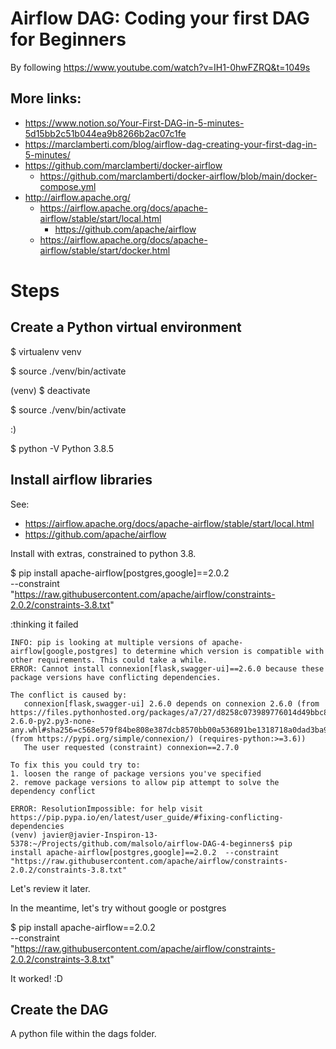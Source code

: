 # Airflow DAG: Coding your first DAG for Beginners 

By following https://www.youtube.com/watch?v=IH1-0hwFZRQ&t=1049s

## More links:

* https://www.notion.so/Your-First-DAG-in-5-minutes-5d15bb2c51b044ea9b8266b2ac07c1fe
* https://marclamberti.com/blog/airflow-dag-creating-your-first-dag-in-5-minutes/
* https://github.com/marclamberti/docker-airflow
	* https://github.com/marclamberti/docker-airflow/blob/main/docker-compose.yml
* http://airflow.apache.org/
	* https://airflow.apache.org/docs/apache-airflow/stable/start/local.html
		* https://github.com/apache/airflow
	* https://airflow.apache.org/docs/apache-airflow/stable/start/docker.html

# Steps

## Create a Python virtual environment

$ virtualenv venv

$ source ./venv/bin/activate

(venv) $ deactivate

$ source ./venv/bin/activate

:)

$ python -V
Python 3.8.5

## Install airflow libraries

See:
* https://airflow.apache.org/docs/apache-airflow/stable/start/local.html
* https://github.com/apache/airflow

Install with extras, constrained to python 3.8.

$ pip install apache-airflow[postgres,google]==2.0.2 \
 --constraint "https://raw.githubusercontent.com/apache/airflow/constraints-2.0.2/constraints-3.8.txt"

 :thinking it failed

 ```
 INFO: pip is looking at multiple versions of apache-airflow[google,postgres] to determine which version is compatible with other requirements. This could take a while.
ERROR: Cannot install connexion[flask,swagger-ui]==2.6.0 because these package versions have conflicting dependencies.

The conflict is caused by:
    connexion[flask,swagger-ui] 2.6.0 depends on connexion 2.6.0 (from https://files.pythonhosted.org/packages/a7/27/d8258c073989776014d49bbc8049a9b0842aaf776f462158d8a885f8c6a2/connexion-2.6.0-py2.py3-none-any.whl#sha256=c568e579f84be808e387dcb8570bb00a536891be1318718a0dad3ba90f034191 (from https://pypi.org/simple/connexion/) (requires-python:>=3.6))
    The user requested (constraint) connexion==2.7.0

To fix this you could try to:
1. loosen the range of package versions you've specified
2. remove package versions to allow pip attempt to solve the dependency conflict

ERROR: ResolutionImpossible: for help visit https://pip.pypa.io/en/latest/user_guide/#fixing-conflicting-dependencies
(venv) javier@javier-Inspiron-13-5378:~/Projects/github.com/malsolo/airflow-DAG-4-beginners$ pip install apache-airflow[postgres,google]==2.0.2  --constraint "https://raw.githubusercontent.com/apache/airflow/constraints-2.0.2/constraints-3.8.txt"
 ```

 Let's review it later.

 In the meantime, let's try without google or postgres

 $ pip install apache-airflow==2.0.2 \
 --constraint "https://raw.githubusercontent.com/apache/airflow/constraints-2.0.2/constraints-3.8.txt"

 It worked! :D

 ## Create the DAG

 A python file within the dags folder.





